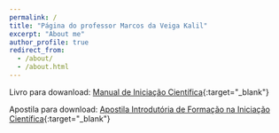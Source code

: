 ```yaml
---
permalink: /
title: "Página do professor Marcos da Veiga Kalil"
excerpt: "About me"
author_profile: true
redirect_from: 
  - /about/
  - /about.html
---
```


Livro para dowanload: [Manual de Iniciação Científica](https://m-kalil.github.io/files/manual_de_iniciacao_cientifica.pdf){:target="_blank"}

Apostila para download: [Apostila Introdutória de Formação na Iniciação Científica](https://m-kalil.github.io/files/apostila_iniciacao_cientifica.pdf){:target="_blank"}
